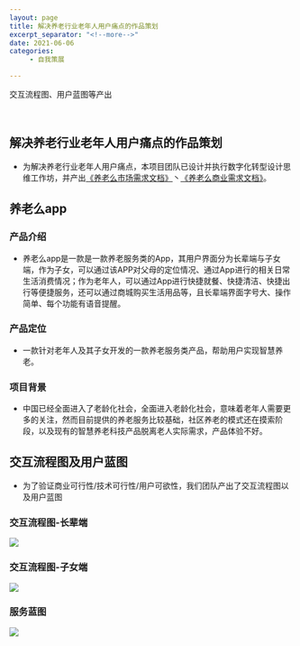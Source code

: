 ```yaml
---
layout: page
title: 解决养老行业老年人用户痛点的作品策划
excerpt_separator: "<!--more-->"
date: 2021-06-06
categories:
     - 自我策展

---
```

交互流程图、用户蓝图等产出
<!--more-->
&nbsp;
## 解决养老行业老年人用户痛点的作品策划

-   为解决养老行业老年人用户痛点，本项目团队已设计并执行数字化转型设计思维工作坊，并产出[《养老么市场需求文档》](https://dev-provide.pantheonsite.io/mrd/)丶[《养老么商业需求文档》](https://dev-provide.pantheonsite.io/brd/)。

## 养老么app

### 产品介绍

-   养老么app是一款是一款养老服务类的App，其用户界面分为长辈端与子女端，作为子女，可以通过该APP对父母的定位情况、通过App进行的相关日常生活消费情况；作为老年人，可以通过App进行快捷就餐、快捷清洁、快捷出行等便捷服务，还可以通过商城购买生活用品等，且长辈端界面字号大、操作简单、每个功能有语音提醒。

### 产品定位

-   一款针对老年人及其子女开发的一款养老服务类产品，帮助用户实现智慧养老。
    

### 项目背景

-   中国已经全面进入了老龄化社会，全面进入老龄化社会，意味着老年人需要更多的关注，然而目前提供的养老服务比较基础，社区养老的模式还在摸索阶段，以及现有的智慧养老科技产品脱离老人实际需求，产品体验不好。

## 交互流程图及用户蓝图

-   为了验证商业可行性/技术可行性/用户可欲性，我们团队产出了交互流程图以及用户蓝图

### 交互流程图-长辈端

![](https://dev-provide.pantheonsite.io/wp-content/uploads/2021/06/jiaohu2.png)

### 交互流程图-子女端

![](https://dev-provide.pantheonsite.io/wp-content/uploads/2021/06/jiaohu1-1024x663.png)

### 服务蓝图

![](https://dev-provide.pantheonsite.io/wp-content/uploads/2021/06/fuwulantu-1-1024x388.png)
